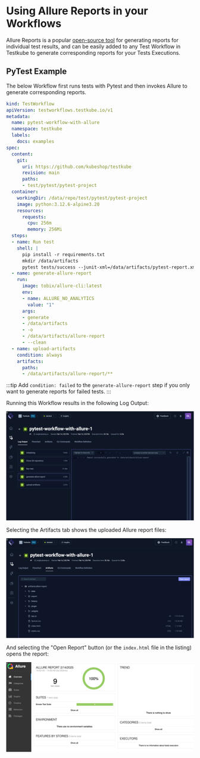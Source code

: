 # Using Allure Reports in your Workflows

Allure Reports is a popular [open-source tool](https://github.com/allure-framework/allure2) for generating reports for individual test results, and 
can be easily added to any Test Workflow in Testkube to generate corresponding reports for your 
Tests Executions.

## PyTest Example

The below Workflow first runs tests with Pytest and then invokes Allure to generate corresponding reports.

```yaml
kind: TestWorkflow
apiVersion: testworkflows.testkube.io/v1
metadata:
  name: pytest-workflow-with-allure
  namespace: testkube
  labels:
    docs: examples
spec:
  content:
    git:
      uri: https://github.com/kubeshop/testkube
      revision: main
      paths:
      - test/pytest/pytest-project
  container:
    workingDir: /data/repo/test/pytest/pytest-project
    image: python:3.12.6-alpine3.20
    resources:
      requests:
        cpu: 256m
        memory: 256Mi
  steps:
  - name: Run test
    shell: |
      pip install -r requirements.txt
      mkdir /data/artifacts
      pytest tests/success --junit-xml=/data/artifacts/pytest-report.xml
  - name: generate-allure-report
    run:
      image: tobix/allure-cli:latest
      env:
      - name: ALLURE_NO_ANALYTICS
        value: "1"
      args:
      - generate
      - /data/artifacts
      - -o
      - /data/artifacts/allure-report
      - --clean
  - name: upload-artifacts
    condition: always
    artifacts:
      paths:
      - /data/artifacts/allure-report/**
```

:::tip
Add `condition: failed` to the `generate-allure-report` step if you only want to generate reports for failed tests.
:::

Running this Workflow results in the following Log Output: 

![Allure Log Output](images/allure-log-output.png)

Selecting the Artifacts tab shows the uploaded Allure report files:

![Allure Artifacts Tab](images/allure-artifacts.png)

And selecting the "Open Report" button (or the `index.html` file in the listing) opens the report:

![Allure Report](images/allure-open-report.png)

